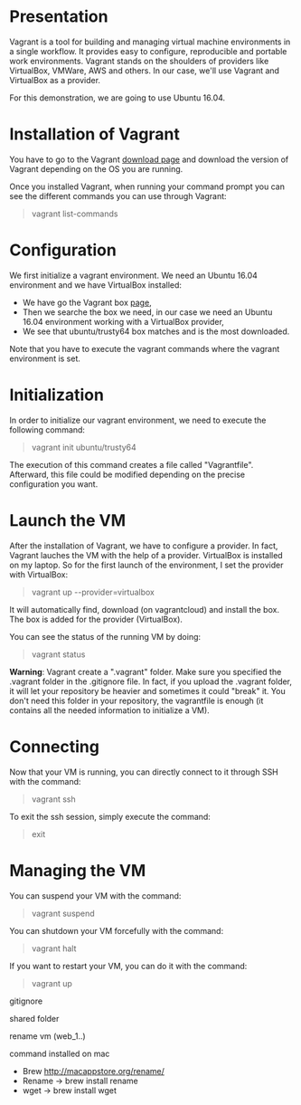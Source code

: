 # Presentation 

Vagrant is a tool for building and managing virtual machine environments in a single workflow. It provides easy to configure, reproducible and portable work environments. Vagrant stands on the shoulders of providers like VirtualBox, VMWare, AWS and others. In our case, we'll use Vagrant and VirtualBox as a provider. 

For this demonstration, we are going to use Ubuntu 16.04. 

# Installation of Vagrant 

You have to go to the Vagrant [download page](https://www.vagrantup.com/downloads.html) and download the version of Vagrant depending on the OS you are running. 

Once you installed Vagrant, when running your command prompt you can see the different commands you can use through Vagrant: 

>vagrant list-commands 

# Configuration 

We first initialize a vagrant environment. We need an Ubuntu 16.04 environment and we have VirtualBox installed: 

- We have go the Vagrant box [page](https://app.vagrantup.com/boxes/search), 
- Then we searche the box we need, in our case we need an Ubuntu 16.04 environment working with a VirtualBox provider, 
- We see that ubuntu/trusty64 box matches and is the most downloaded. 

Note that you have to execute the vagrant commands where the vagrant environment is set. 

# Initialization 

In order to initialize our vagrant environment, we need to execute the following command: 

>vagrant init ubuntu/trusty64

The execution of this command creates a file called "Vagrantfile". Afterward, this file could be modified depending on the precise configuration you want. 

# Launch the VM

After the installation of Vagrant, we have to configure a provider. In fact, Vagrant lauches the VM with the help of a provider. VirtualBox is installed on my laptop. So for the first launch of the environment, I set the provider with VirtualBox:

>vagrant up --provider=virtualbox

It will automatically find, download (on vagrantcloud) and install the box. The box is added for the provider (VirtualBox).

You can see the status of the running VM by doing:

>vagrant status 

**Warning**: Vagrant create a ".vagrant" folder. Make sure you specified the .vagrant folder in the .gitignore file. In fact, if you upload the .vagrant folder, it will let your repository be heavier and sometimes it could "break" it. You don't need this folder in your repository, the vagrantfile is enough (it contains all the needed information to initialize a VM). 

# Connecting 

Now that your VM is running, you can directly connect to it through SSH with the command:

>vagrant ssh 

To exit the ssh session, simply execute the command:

>exit 

# Managing the VM 

You can suspend your VM with the command:

>vagrant suspend 

You can shutdown your VM forcefully with the command: 

>vagrant halt 

If you want to restart your VM, you can do it with the command: 

>vagrant up


gitignore 

shared folder 

rename vm (web_1..)

command installed on mac 
- Brew http://macappstore.org/rename/
- Rename -> brew install rename 
- wget -> brew install wget 